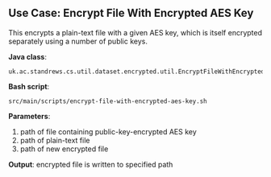 ## Use Case: Encrypt File With Encrypted AES Key

This encrypts a plain-text file with a given AES key, which is itself encrypted 
separately using a number of public keys.

**Java class**:
 
    uk.ac.standrews.cs.util.dataset.encrypted.util.EncryptFileWithEncryptedAESKey
 
**Bash script**:
 
    src/main/scripts/encrypt-file-with-encrypted-aes-key.sh
 
**Parameters**:
 
1. path of file containing public-key-encrypted AES key
1. path of plain-text file
1. path of new encrypted file

**Output**: encrypted file is written to specified path
